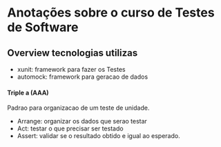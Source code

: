 # Anotações sobre o curso de Testes de Software


## Overview tecnologias utilizas
- xunit: framework para fazer os Testes
- automock: framework para geracao de dados

#### Triple a (AAA)
Padrao para organizacao de um teste de unidade.
- Arrange: organizar os dados que serao testar
- Act: testar o que precisar ser testado
- Assert: validar se o resultado obtido e igual ao esperado.


